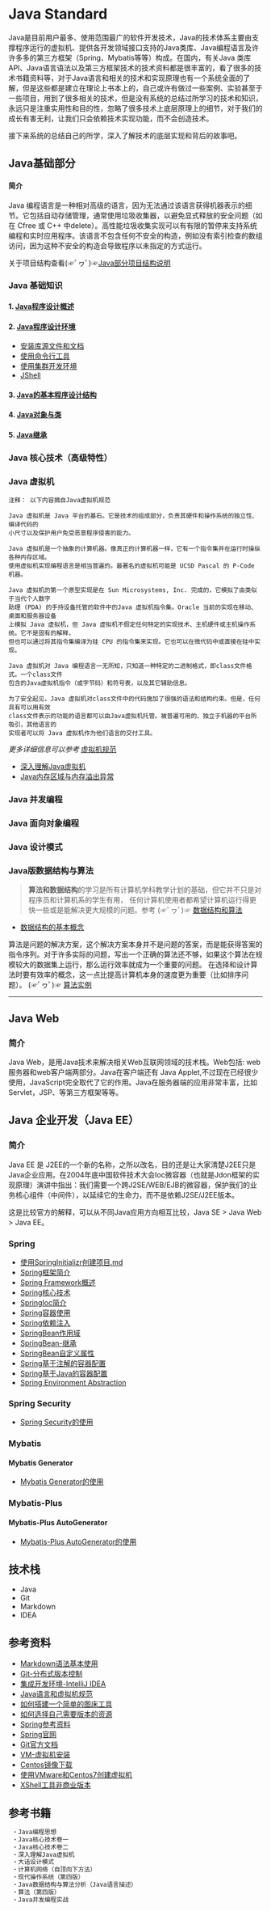 # Java Standard
Java是目前用户最多、使用范围最广的软件开发技术，Java的技术体系主要由支撑程序运行的虚拟机、提供各开发领域接口支持的Java类库、Java编程语言及许许多多的第三方框架（Spring、Mybatis等等）构成。在国内，有关Java 类库API、Java语言语法以及第三方框架技术的技术资料都是很丰富的，看了很多的技术书籍资料等，对于Java语言和相关的技术和实现原理也有一个系统全面的了解，但是这些都是建立在理论上书本上的，自己或许有做过一些案例、实验甚至于一些项目，用到了很多相关的技术，但是没有系统的总结过所学习的技术和知识，永远只是注重实用性和目的性，忽略了很多技术上底层原理上的细节，对于我们的成长有害无利，让我们只会依赖技术实现功能，而不会创造技术。

接下来系统的总结自己的所学，深入了解技术的底层实现和背后的故事吧。  

## Java基础部分
#### 简介 
Java 编程语言是一种相对高级的语言，因为无法通过该语言获得机器表示的细节。它包括自动存储管理，通常使用垃圾收集器，以避免显式释放的安全问题（如在 Cfree 或 C++ 中delete）。高性能垃圾收集实现可以有有限的暂停来支持系统编程和实时应用程序。该语言不包含任何不安全的构造，例如没有索引检查的数组访问，因为这种不安全的构造会导致程序以未指定的方式运行。

关于项目结构查看(☞ﾟヮﾟ)☞[Java部分项目结构说明](https://github.com/fredomli/java-standard/blob/main/docs/java/core/readme.md)

### Java 基础知识
#### 1. [Java程序设计概述](https://github.com/fredomli/java-standard/blob/main/docs/java/core/basis/Java程序设计概述.md)
#### 2. [Java程序设计环境](https://github.com/fredomli/java-standard/blob/main/docs/java/core/basis/environment/Java程序设计环境.md)   
* [安装库源文件和文档](https://github.com/fredomli/java-standard/blob/main/docs/java/core/basis/environment/安装库源文件和文档.md)
* [使用命令行工具](https://github.com/fredomli/java-standard/blob/main/docs/java/core/basis/environment/使用命令行工具.md)
* [使用集群开发环境](https://github.com/fredomli/java-standard/blob/main/docs/java/core/basis/environment/使用集成开发环境.md)
* [JShell](https://github.com/fredomli/java-standard/blob/main/docs/java/core/basis/environment/JShell.md)
#### 3. [Java的基本程序设计结构](https://github.com/fredomli/java-standard/blob/main/docs/java/core/basis/simple/Java的基本程序设计结构.md)

#### 4. [Java对象与类](https://github.com/fredomli/java-standard/blob/main/docs/java/core/basis/object/对象与类.md)

#### 5. [Java继承](https://github.com/fredomli/java-standard/blob/main/docs/java/core/basis/extends/Java继承.md)
### Java 核心技术（高级特性）

### Java 虚拟机
``` 
注释： 以下内容摘自Java虚拟机规范  

Java 虚拟机是 Java 平台的基石。它是技术的组成部分，负责其硬件和操作系统的独立性、编译代码的
小尺寸以及保护用户免受恶意程序侵害的能力。

Java 虚拟机是一个抽象的计算机器。像真正的计算机器一样，它有一个指令集并在运行时操纵各种内存区域。
使用虚拟机实现编程语言是相当普遍的。最著名的虚拟机可能是 UCSD Pascal 的 P-Code 机器。

Java 虚拟机的第一个原型实现是在 Sun Microsystems, Inc. 完成的，它模拟了由类似于当代个人数字
助理 (PDA) 的手持设备托管的软件中的Java 虚拟机指令集。Oracle 当前的实现在移动、桌面和服务器设备
上模拟 Java 虚拟机，但 Java 虚拟机不假定任何特定的实现技术、主机硬件或主机操作系统。它不是固有的解释，
但也可以通过将其指令集编译为硅 CPU 的指令集来实现。它也可以在微代码中或直接在硅中实现。

Java 虚拟机对 Java 编程语言一无所知，只知道一种特定的二进制格式，即class文件格式。一个class文件
包含的Java虚拟机指令（或字节码）和符号表，以及其它辅助信息。

为了安全起见，Java 虚拟机对class文件中的代码施加了很强的语法和结构约束。但是，任何具有可以用有效
class文件表示的功能的语言都可以由Java虚拟机托管。被普遍可用的、独立于机器的平台所吸引，其他语言的
实现者可以将 Java 虚拟机作为他们语言的交付工具。
```

*更多详细信息可以参考* [虚拟机规范](https://docs.oracle.com/javase/specs/jvms/se8/html/jvms-1.html#jvms-1.1) 

* [深入理解Java虚拟机](https://github.com/fredomli/java-standard/blob/main/docs/java/jvm/readme.md)
* [Java内存区域与内存溢出异常](https://github.com/fredomli/java-standard/blob/main/docs/java/jvm/memory/Java内存区域与内存溢出异常.md)

### Java 并发编程

### Java 面向对象编程

### Java 设计模式

### Java版数据结构与算法
> **算法和数据结构**的学习是所有计算机学科教学计划的基础，但它并不只是对程序员和计算机系的学生有用， 
> 任何计算机使用者都希望计算机运行得更快一些或是能解决更大规模的问题。参考
(☞ﾟヮﾟ)☞ [数据结构和算法](https://github.com/fredomli/java-standard/blob/main/docs/java/algorithm/readme.md)  

* [数据结构的基本概念](https://github.com/fredomli/java-standard/blob/main/docs/java/structure/description/数据结构的基本概念.md)


算法是问题的解决方案，这个解决方案本身并不是问题的答案，而是能获得答案的指令序列。对于许多实际的问题，写出一个正确的算法还不够，如果这个算法在规模较大的数据集上运行，那么运行效率就成为一个重要的问题。 在选择和设计算法时要有效率的概念，这一点比提高计算机本身的速度更为重要（比如排序问题）。
(☞ﾟヮﾟ)☞ [算法实例](https://github.com/fredomli/java-standard/blob/main/docs/java/algorithm/readme.md)
______

## Java Web
### 简介
Java Web，是用Java技术来解决相关Web互联网领域的技术栈。Web包括: web服务器和web客户端两部分。Java在客户端还有
Java Applet,不过现在已经很少使用，JavaScript完全取代了它的作用。Java在服务器端的应用非常丰富，比如Servlet，JSP、等第三方框架等等。


## Java 企业开发（Java EE）
### 简介
Java EE 是 J2EE的一个新的名称，之所以改名，目的还是让大家清楚J2EE只是Java企业应用。在2004年底中国软件技术大会Ioc微容器（也就是Jdon框架的实现原理）演讲中指出：我们需要一个跨J2SE/WEB/EJB的微容器，保护我们的业务核心组件（中间件），以延续它的生命力，而不是依赖J2SE/J2EE版本。

这是比较官方的解释，可以从不同Java应用方向相互比较，Java SE > Java Web > Java EE。 
### Spring
* [使用SpringInitializr创建项目.md](https://github.com/fredomli/java-standard/blob/main/docs/spring/spring/使用SpringInitializr创建项目.md)
* [Spring框架简介](https://github.com/fredomli/java-standard/blob/main/docs/spring/spring/readme.md)
* [Spring Framework概述](https://github.com/fredomli/java-standard/blob/main/docs/spring/spring/readme.md)
* [Spring核心技术](https://github.com/fredomli/java-standard/blob/main/docs/spring/spring/core/SpringIoc容器.md)
* [SpringIoc简介](https://github.com/fredomli/java-standard/blob/main/docs/spring/spring/core/SpringIoc容器.md)
* [Spring容器使用](https://github.com/fredomli/java-standard/blob/main/docs/spring/spring/core/Spring容器使用.md)
* [Spring依赖注入](https://github.com/fredomli/java-standard/blob/main/docs/spring/spring/core/Spring依赖注入概述.md)
* [SpringBean作用域](https://github.com/fredomli/java-standard/blob/main/docs/spring/spring/core/SpringBean作用域.md)
* [SpringBean-继承](https://github.com/fredomli/java-standard/blob/main/docs/spring/spring/core/SpringBean定义继承.md)
* [SpringBean自定义属性](https://github.com/fredomli/java-standard/blob/main/docs/spring/spring/core/SpringBean自定义性质.md)
* [Spring基于注解的容器配置](https://github.com/fredomli/java-standard/blob/main/docs/spring/spring/core/Spring基于注解的容器配置.md)
* [Spring基于Java的容器配置](https://github.com/fredomli/java-standard/blob/main/docs/spring/spring/core/Spring基于java的容器配置.md)
* [Spring Environment Abstraction](https://github.com/fredomli/java-standard/blob/main/docs/spring/spring/core/Spring环境抽象.md)


### Spring Security 
* [Spring Security的使用](https://github.com/fredomli/java-standard/blob/main/docs/spring/security/readme.md)


### Mybatis
#### Mybatis Generator
* [Mybatis Generator的使用](https://github.com/fredomli/java-standard/blob/main/docs/mybatis/generator/readme.md)

### Mybatis-Plus  
#### Mybatis-Plus AutoGenerator  
* [Mybatis-Plus AutoGenerator的使用](https://github.com/fredomli/java-standard/blob/main/docs/mybatis/mybatisplus/generator/readme.md)

## 技术栈

* Java
* Git
* Markdown
* IDEA

## 参考资料
* [Markdown语法基本使用](https://github.com/fredomli/java-standard/blob/main/docs/markdown/markdown.md)
* [Git-分布式版本控制](https://git-scm.com/doc)
* [集成开发环境-IntelliJ IDEA](https://www.jetbrains.com/)
* [Java语言和虚拟机规范](https://docs.oracle.com/javase/specs/index.html)  
* [如何搭建一个简单的图床工具](https://github.com/fredomli/java-standard/blob/main/docs/utils/使用gitee和picgo搭建图床.md)  
* [如何选择自己需要版本的资源](https://github.com/fredomli/java-standard/blob/main/docs/utils/关于版本术语解释.md)  
* [Spring参考资料](https://github.com/fredomli/java-standard/blob/main/docs/spring/readme.md)  
* [Spring官网](https://spring.io/)
* [Git官方文档](https://git-scm.com/doc)
* [VM-虚拟机安装](https://github.com/fredomli/java-standard/blob/main/docs/vm/虚拟机安装.md)
* [Centos镜像下载](https://github.com/fredomli/java-standard/blob/main/docs/vm/Centos系统镜像下载.md)
* [使用VMware和Centos7创建虚拟机](https://github.com/fredomli/java-standard/blob/main/docs/vm/使用VMware和Centos7创建虚拟机.md)
* [XShell工具非商业版本](https://github.com/fredomli/java-standard/blob/main/docs/utils/shell/XShell工具学生版.md)


## 参考书籍
```markdown
 ・Java编程思想
 ・Java核心技术卷一
 ・Java核心技术卷二
 ・深入理解Java虚拟机
 ・大话设计模式
 ・计算机网络（自顶向下方法）
 ・现代操作系统（第四版）
 ・Java数据结构与算法分析（Java语言描述）
 ・算法（第四版）
 ・Java并发编程实战
```
